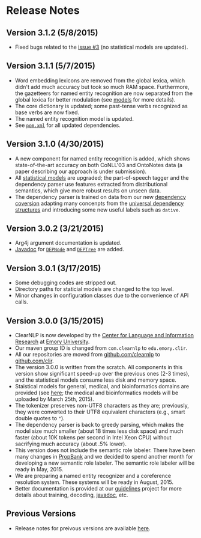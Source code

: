# Release Notes

## Version 3.1.2 (5/8/2015)

* Fixed bugs related to the [issue #3](https://github.com/clir/clearnlp/issues/3) (no statistical models are updated).

## Version 3.1.1 (5/7/2015)

* Word embedding lexicons are removed from the global lexica, which didn't add much accuracy but took so much RAM space.  Furthermore, the gazetteers for named entity recognition are now separated from the global lexica for better modulation (see [models](../quick_start/models.md) for more details).
* The core dictionary is updated; some past-tense verbs recognized as base verbs are now fixed.
* The named entity recognition model is updated.
* See [`pom.xml`](https://github.com/clir/clearnlp-tutorial/blob/master/pom.xml) for all updated dependencies.

## Version 3.1.0 (4/30/2015)

* A new component for named entity recognition is added, which shows state-of-the-art accuracy on both CoNLL'03 and OntoNotes data (a paper describing our approach is under submission).
* All [statistical models](../quick_start/models.md) are upgraded; the part-of-speech tagger and the dependency parser use features extracted from distributional semantics, which give more robust results on unseen data.
* The dependency parser is trained on data from our new [dependency coversion](../dependency/dependency_guidelines.md) adapting many concenpts from the [universal dependency structures](http://universaldependencies.github.io/docs/) and introducing some new useful labels such as `dative`.

## Version 3.0.2 (3/21/2015)

* Arg4j argument documentation is updated.
* [Javadoc](http://nlp.mathcs.emory.edu/clearnlp/javadoc/) for [`DEPNode`](https://github.com/clir/clearnlp/blob/master/src/main/java/edu/emory/clir/clearnlp/dependency/DEPNode.java) and [`DEPTree`](https://github.com/clir/clearnlp/blob/master/src/main/java/edu/emory/clir/clearnlp/dependency/DEPTree.java) are added.

## Version 3.0.1 (3/17/2015)

* Some debugging codes are stripped out.
* Directory paths for staticial models are changed to the top level.
* Minor changes in configuration classes due to the convenience of API calls.

## Version 3.0.0 (3/15/2015)

* ClearNLP is now developed by the [Center for Language and Information Research](http://nlp.mathcs.emory.edu) at [Emory University](http://emory.edu).
* Our maven group ID is changed from `com.clearnlp` to `edu.emory.clir`.
* All our repositories are moved from [github.com/clearnlp](http://github.com/clearnlp/) to [github.com/clir](https://github.com/clir/).
* The version 3.0.0 is written from the scratch. All components in this version show significant speed-up over the previous ones (2-3 times), and the statistical models consume less disk and memory space.
* Staistical models for general, medical, and bioinformatics domains are provided (see [here](../getting_started/models.md); the medical and bioinformatics models will be uploaded by March 25th, 2015).
* The tokenizer preserves non-UTF8 characters as they are; previously, they were converted to their UTF8 equivalent characters (e.g., smart double quotes to `"`).
* The dependency parser is back to greedy parsing, which makes the model size much smaller (about 18 times less disk space) and much faster (about 10K tokens per second in Intel Xeon CPU) without sacrifying much accuracy (about .5% lower).
* This version does not include the semantic role labeler.  There have been many changes in [PropBank](http://verbs.colorado.edu/propbank/) and we decided to spend another month for developing a new semantic role labeler.  The semantic role labeler will be ready in May, 2015.
* We are preparing a named entity recognizer and a coreference resolution system.  These systems will be ready in August, 2015.
* Better documentation is provided at our [guidelines](https://github.com/clir/clearnlp-guidelines) project for more details about training, decoding, [javadoc](http://nlp.mathcs.emory.edu/clearnlp/javadoc/), etc.


## Previous Versions
* Release notes for preivous versions are available [here](previous_notes.md).
